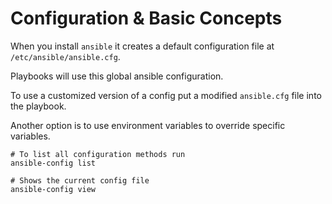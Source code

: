 # Configuration & Basic Concepts

When you install `ansible` it creates a default configuration file at `/etc/ansible/ansible.cfg`.

Playbooks will use this global ansible configuration.

To use a customized version of a config put a modified `ansible.cfg` file into the playbook.

Another option is to use environment variables to override specific variables.

```shell
# To list all configuration methods run
ansible-config list
```

```shell
# Shows the current config file
ansible-config view
```
